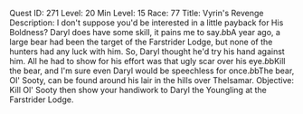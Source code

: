 Quest ID: 271
Level: 20
Min Level: 15
Race: 77
Title: Vyrin's Revenge
Description: I don't suppose you'd be interested in a little payback for His Boldness? Daryl does have some skill, it pains me to say.$b$bA year ago, a large bear had been the target of the Farstrider Lodge, but none of the hunters had any luck with him. So, Daryl thought he'd try his hand against him. All he had to show for his effort was that ugly scar over his eye.$b$bKill the bear, and I'm sure even Daryl would be speechless for once.$b$bThe bear, Ol' Sooty, can be found around his lair in the hills over Thelsamar.
Objective: Kill Ol' Sooty then show your handiwork to Daryl the Youngling at the Farstrider Lodge.
